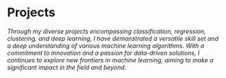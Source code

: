 # Projects
*Through my diverse projects encompassing classification, regression, clustering, and deep learning, I have demonstrated a versatile skill set and a deep understanding of various machine learning algorithms. With a commitment to innovation and a passion for data-driven solutions, I continues to explore new frontiers in machine learning, aiming to make a significant impact in the field and beyond*.
